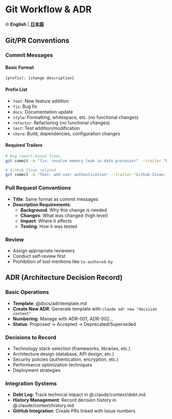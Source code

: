# Git Workflow & ADR

🌐 **English** | **[日本語](git-workflow_ja.md)**

## Git/PR Conventions

### Commit Messages

#### Basic Format
`[prefix]: [change description]`

#### Prefix List
- `feat`: New feature addition
- `fix`: Bug fix
- `docs`: Documentation update
- `style`: Formatting, whitespace, etc. (no functional changes)
- `refactor`: Refactoring (no functional changes)
- `test`: Test addition/modification
- `chore`: Build, dependencies, configuration changes

#### Required Trailers
```bash
# Bug report-based fixes
git commit -m "fix: resolve memory leak in data processor" --trailer "Reported-by: Username"

# GitHub Issue related
git commit -m "feat: add user authentication" --trailer "Github-Issue: #123"
```

### Pull Request Conventions
- **Title**: Same format as commit messages
- **Description Requirements**:
  - **Background**: Why this change is needed
  - **Changes**: What was changed (high level)
  - **Impact**: Where it affects
  - **Testing**: How it was tested

### Review
- Assign appropriate reviewers
- Conduct self-review first
- Prohibition of tool mentions like `Co-authored-by`

## ADR (Architecture Decision Record)

### Basic Operations
- **Template**: @docs/adr/template.md
- **Create New ADR**: Generate template with `claude adr new "decision content"`
- **Numbering**: Manage with ADR-001, ADR-002...
- **Status**: Proposed → Accepted → Deprecated/Superseded

### Decisions to Record
- Technology stack selection (frameworks, libraries, etc.)
- Architecture design (database, API design, etc.)
- Security policies (authentication, encryption, etc.)
- Performance optimization techniques
- Deployment strategies

### Integration Systems
- **Debt Log**: Track technical impact in @.claude/context/debt.md
- **History Management**: Record decision history in @.claude/context/history.md
- **GitHub Integration**: Create PRs linked with Issue numbers
